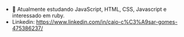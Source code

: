 
- 🌱  Atualmente estudando JavaScript, HTML, CSS, Javascript e interessado em ruby.
- Linkedin: https://www.linkedin.com/in/caio-c%C3%A9sar-gomes-475386237/
